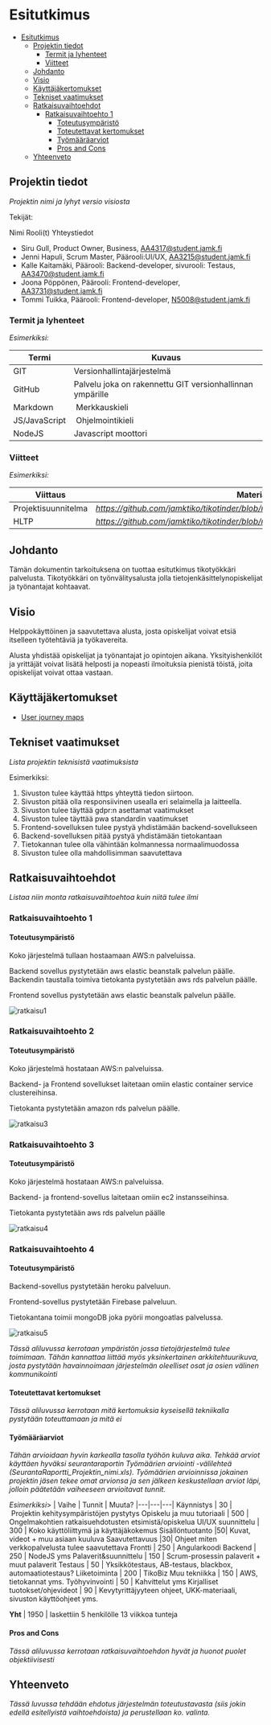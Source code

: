 # Esitutkimus

- [Esitutkimus](#esitutkimus)
  - [Projektin tiedot](#projektin-tiedot)
    - [Termit ja lyhenteet](#termit-ja-lyhenteet)
    - [Viitteet](#viitteet)
  - [Johdanto](#johdanto)
  - [Visio](#visio)
  - [Käyttäjäkertomukset](#k%C3%A4ytt%C3%A4j%C3%A4kertomukset)
  - [Tekniset vaatimukset](#tekniset-vaatimukset)
  - [Ratkaisuvaihtoehdot](#ratkaisuvaihtoehdot)
    - [Ratkaisuvaihtoehto 1](#ratkaisuvaihtoehto-1)
      - [Toteutusympäristö](#toteutusymp%C3%A4rist%C3%B6)
      - [Toteutettavat kertomukset](#toteutettavat-kertomukset)
      - [Työmääräarviot](#ty%C3%B6m%C3%A4%C3%A4r%C3%A4arviot)
      - [Pros and Cons](#pros-and-cons)
  - [Yhteenveto](#yhteenveto)

## Projektin tiedot

_Projektin nimi ja lyhyt versio visiosta_

Tekijät:

Nimi 	Rooli(t) 	Yhteystiedot
* Siru Gull, 	Product Owner, Business, 	AA4317@student.jamk.fi
* Jenni Hapuli, Scrum Master, Päärooli:UI/UX, AA3215@student.jamk.fi
* Kalle Kaitamäki, Päärooli: Backend-developer, sivurooli: Testaus, AA3470@student.jamk.fi
* Joona Pöppönen,  Päärooli: Frontend-developer, AA3731@student.jamk.fi
* Tommi Tuikka, Päärooli: Frontend-developer, N5008@student.jamk.fi

### Termit ja lyhenteet

_Esimerkiksi:_

| Termi | Kuvaus |
|---|---|
GIT | Versionhallintajärjestelmä
GitHub | Palvelu joka on rakennettu GIT versionhallinnan ympärille
Markdown | Merkkauskieli
JS/JavaScript | Ohjelmointikieli
NodeJS | Javascript moottori
### Viitteet

_Esimerkiksi:_

| Viittaus | Materiaali |
|---|---|
Projektisuunnitelma |_https://github.com/jamktiko/tikotinder/blob/main/documents/projektisuunnitelma.md_
HLTP | _https://github.com/jamktiko/tikotinder/blob/main/documents/hltp.md_


## Johdanto

Tämän dokumentin tarkoituksena on tuottaa esitutkimus tikotyökkäri palvelusta. Tikotyökkäri on työnvälitysalusta jolla tietojenkäsittelynopiskelijat ja työnantajat kohtaavat.


## Visio


Helppokäyttöinen ja saavutettava alusta, josta opiskelijat voivat etsiä itselleen työtehtäviä ja työkavereita.

Alusta yhdistää opiskelijat ja työnantajat jo opintojen aikana. Yksityishenkilöt ja yrittäjät voivat lisätä helposti ja nopeasti ilmoituksia pienistä töistä, joita opiskelijat voivat ottaa vastaan.

## Käyttäjäkertomukset

- [User journey maps](https://www.figma.com/file/MmvS1n5CDsOgFQ0H0htaYF/Palvelupolut%2Ftikoty%C3%B6kk%C3%A4ri?node-id=0%3A1)

## Tekniset vaatimukset

_Lista projektin teknisistä vaatimuksista_

Esimerkiksi:

1. Sivuston tulee käyttää https yhteyttä tiedon siirtoon.
2. Sivuston pitää olla responsiivinen usealla eri selaimella ja laitteella.
3. Sivuston tulee täyttää gdpr:n asettamat vaatimukset
4. Sivuston tulee täyttää pwa standardin vaatimukset
5. Frontend-sovelluksen tulee pystyä yhdistämään backend-sovellukseen
6. Backend-sovelluksen pitää pystyä yhdistämään tietokantaan
7. Tietokannan tulee olla vähintään kolmannessa normaalimuodossa
8. Sivuston tulee olla mahdollisimman saavutettava


## Ratkaisuvaihtoehdot

_Listaa niin monta ratkaisuvaihtoehtoa kuin niitä tulee ilmi_

### Ratkaisuvaihtoehto 1

#### Toteutusympäristö

Koko järjestelmä tullaan hostaamaan AWS:n palveluissa.

Backend sovellus pystytetään aws elastic beanstalk palvelun päälle. Backendin taustalla toimiva tietokanta pystytetään aws rds palvelun päälle.

Frontend sovellus pystytetään aws elastic beanstalk palvelun päälle.

![ratkaisu1](https://user-images.githubusercontent.com/79013696/190395206-3c8e9bee-d2bc-45c3-a481-d61da3ed00aa.png)

### Ratkaisuvaihtoehto 2

#### Toteutusympäristö

Koko järjestelmä hostataan AWS:n palveluissa.

Backend- ja Frontend sovellukset laitetaan omiin elastic container service clustereihinsa.

Tietokanta pystytetään amazon rds palvelun päälle.

![ratkaisu3](https://user-images.githubusercontent.com/79013696/190395455-2e177d99-aaf2-44fd-9a97-d52f26b1131f.png)

### Ratkaisuvaihtoehto 3

#### Toteutusympäristö

Koko järjestelmä hostataan AWS:n palveluissa.

Backend- ja frontend-sovellus laitetaan omiin ec2 instansseihinsa.

Tietokanta pystytetään aws rds palvelun päälle

![ratkaisu4](https://user-images.githubusercontent.com/79013696/190395517-41a5a175-7f08-40c5-9d11-a3b66330a2cd.png)

### Ratkaisuvaihtoehto 4

#### Toteutusympäristö

Backend-sovellus pystytetään heroku palveluun.

Frontend-sovellus pystytetään Firebase palveluun.

Tietokantana toimii mongoDB joka pyörii mongoatlas palvelussa.

![ratkaisu5](https://user-images.githubusercontent.com/79013696/190395555-e7972092-9069-4d03-99b2-fb97a141009e.png)

_Tässä aliluvussa kerrotaan ympäristön jossa tietojärjestelmä tulee toimimaan. Tähän kannattaa liittää myös yksinkertainen arkkitehtuurikuva, josta pystytään havainnoimaan järjestelmän oleelliset osat ja osien välinen kommunikointi_

#### Toteutettavat kertomukset

_Tässä aliluvussa kerrotaan mitä kertomuksia kyseisellä tekniikalla pystytään toteuttamaan ja mitä ei_

#### Työmääräarviot

_Tähän arvioidaan hyvin karkealla tasolla työhön kuluva aika. Tehkää arviot käyttäen hyväksi seurantaraportin Työmäärien arviointi -välilehteä (SeurantaRaportti_Projektin_nimi.xls). Työmäärien arvioinnissa jokainen projektin jäsen tekee omat arvionsa ja sen jälkeen keskustellaan arviot läpi, jolloin päätetään vaiheeseen arvioitavat tunnit._

_Esimerkiksi_>
| Vaihe | Tunnit | Muuta?
|---|---|---|
Käynnistys | 30 | Projektin kehitysympäristöjen pystytys
Opiskelu ja muu tutoriaali | 500 | Ongelmakohtien ratkaisuehdotusten etsimistä/opiskelua
UI/UX suunnittelu | 300 | Koko käyttöliittymä ja käyttäjäkokemus
Sisällöntuotanto |50| Kuvat, videot + muu asiaan kuuluva
Saavutettavuus |30| Ohjeet miten verkkopalvelusta tulee saavutettava
Frontti | 250 | Angularkoodi
Backend | 250 | NodeJS yms
Palaverit&suunnittelu | 150 | Scrum-prosessin palaverit + muut palaverit
Testaus | 50 | Yksikkötestaus, AB-testaus, blackbox, automaatiotestaus? 
Liiketoiminta | 200 | TikoBiz
Muu tekniikka | 150 | AWS, tietokannat yms.
Työhyvinvointi | 50 | Kahvittelut yms
Kirjalliset tuotokset/ohjevideot | 90 | Kevytyrittäjyyteen ohjeet,  UKK-materiaali, sivuston käyttöohjeet yms.

**Yht** | 1950 | laskettiin 5 henkilölle 13 viikkoa tunteja

#### Pros and Cons

_Tässä aliluvussa kerrotaan ratkaisuvaihtoehdon hyvät ja huonot puolet objektiivisesti_

## Yhteenveto

_Tässä luvussa tehdään ehdotus järjestelmän toteutustavasta (siis jokin edellä esitellyistä vaihtoehdoista) ja perustellaan ko. valinta._
